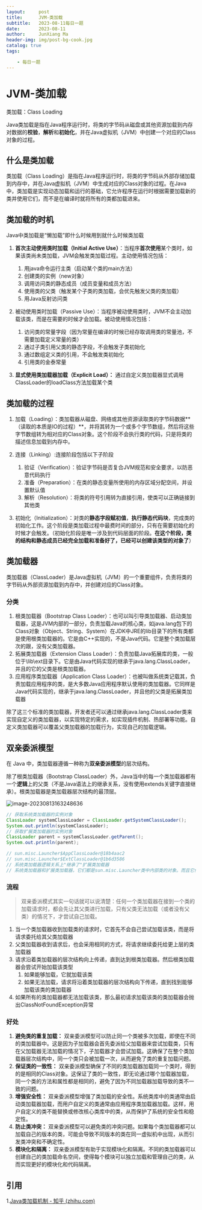 ```yaml
---
layout:     post
title:      JVM-类加载
subtitle:   2023-08-11每日一题
date:       2023-08-11
author:     JunXiang Ma
header-img: img/post-bg-cook.jpg
catalog: true
tags:

    - 每日一题
---
```


# JVM-类加载

类加载：Class Loading

Java类加载是指在Java程序运行时，将类的字节码从磁盘或其他资源加载到内存对数据的**校验**，**解析**和**初始化**，并在Java虚拟机（JVM）中创建一个对应的Class对象的过程。

## 什么是类加载

类加载（Class Loading）是指在Java程序运行时，将类的字节码从外部存储加载到内存中，并在Java虚拟机（JVM）中生成对应的Class对象的过程。在Java中，类加载是实现动态加载和运行的基础，它允许程序在运行时根据需要加载新的类并使用它们，而不是在编译时就将所有的类都加载进来。

## 类加载的时机

Java中类加载是“懒加载”即什么时候用到就什么时候类加载

1. **首次主动使用类时加载（Initial Active Use）**：当程序**首次使用**某个类时，如果该类尚未类加载，JVM会触发类加载过程。主动使用情况包括：

   1. 用java命令运行主类（启动某个类的main方法）
   2. 创建类的实例（new对象）
   3. 调用访问类的静态成员（成员变量和成员方法）
   4. 使用类的父类（触发某个子类的类加载，会优先触发父类的类加载）
   5. 用Java反射访问类

2. 被动使用类时加载（Passive Use）：当程序被动使用类时，JVM不会主动加载该类，而是在需要的时候才会加载。被动使用情况包括：

   1. 访问类的常量字段（因为常量在编译的时候已经存取调用类的常量池，不需要加载定义常量的类）
   2. 通过子类引用父类的静态字段，不会触发子类初始化
   3. 通过数组定义类的引用，不会触发类初始化
   4. 引用类的金泰常量

3. **显式使用类加载器加载（Explicit Load）：** 通过自定义类加载器显式调用ClassLoader的loadClass方法加载某个类

   

## 类加载的过程

1. 加载（Loading）：类加载器从磁盘、网络或其他资源读取类的字节码数据**（读取的本质是IO的过程）**，并将其转为一个或多个字节数组，然后将这些字节数组转为相对应的Class对象。这个阶段不会执行类的代码，只是将类的描述信息加载到内存中。

2. 连接（Linking）:连接阶段包括以下子阶段

   1. 验证（Verification）：验证字节码是否复合JVM规范和安全要求，以防恶意代码执行
   2. 准备（Preparation）：在类的静态变量所使用的内存区域分配空间，并设置默认值
   3. 解析（Resolution）：将类的符号引用转为直接引用，使类可以正确链接到其他类

3. 初始化（Initialization）：对类的**静态字段赋初值**，**执行静态代码块**，完成类的初始化工作。这个阶段是类加载过程中最费时间的部分，只有在需要初始化的时候才会触发。（初始化阶段是唯一涉及到代码层面的阶段。**在这个阶段，类的结构和静态成员已经完全加载和准备好了，已经可以创建该类型的对象了**）

   

## 类加载器

类加载器（ClassLoader）是Java虚拟机（JVM）的一个重要组件，负责将类的字节码从外部资源加载到内存中，并创建对应的Class对象。

### 分类

1. 根类加载器（Bootstrap Class Loader）：也可以叫引导类加载器、启动类加载器，这是JVM内部的一部分，负责加载Java的核心类，如java.lang包下的Class对象（Object、String、System）在JDK中JRE的lib目录下的所有类都是使用根类加载器的。它是由C++实现的，不是Java代码。它是整个类加载层次的跟，没有父类加载器。
2. 拓展类加载器（Extension Class Loader）：负责加载Java拓展库的类，一般位于\lib\ext目录下。它是由Java代码实现的继承于java.lang.ClassLoader，并且的它的父类是根类加载器。
3. 应用程序类加载器（Application Class Loader）：也被叫做系统类记载其，负责加载应用程序的类，是大多数Java应用程序默认使用的类加载器。它同样是Java代码实现的，继承于java.lang.ClassLoader，并且他的父类是拓展类加载器

除了这三个标准的类加载器，开发者还可以通过继承java.lang.ClassLoader类来实现自定义的类加载器，以实现特定的需求，如实现插件机制、热部署等功能。自定义类加载器可以覆盖父类加载器的加载行为，实现自己的加载逻辑。



## 双亲委派模型

在 Java 中，类加载器遵循一种称为**双亲委派模型**的层次结构。

除了根类加载器（Bootstrap ClassLoader）外，Java当中的每一个类加载器都有一个**逻辑**上的父类（不是Java语法上的继承关系，没有使用extends关键字直接继承）。根类加载器是类加载器层次结构的最顶层。

![image-20230813163248636](http://gitee.com/ma-junxiang-mjx/typora_img/raw/master/202308131632690.png)

```java
// 获取系统类加载器的实例对象
ClassLoader systemClassLoader = ClassLoader.getSystemClassLoader();
System.out.println(systemClassLoader);
// 获取扩展类加载器的实例对象
ClassLoader parent = systemClassLoader.getParent();
System.out.println(parent);

// sun.misc.Launcher$AppClassLoader@18b4aac2
// sun.misc.Launcher$ExtClassLoader@1b6d3586
// 系统类加载器逻辑关系上"继承了"扩展类加载器
// 系统类加载器和扩展类加载器，它们都是sun.misc.Launcher类中内部类的对象。而且它们都是java.net.URLClassLoader类型的子类对象。因为内部类AppClassLoader和ExtClassLoader都继承了java.net.URLClassLoader
```

### 流程

> 双亲委派模式其实一句话就可以说清楚：任何一个类加载器在接到一个类的加载请求时，都会先让其父类进行加载，只有父类无法加载（或者没有父类）的情况下，才尝试自己加载。

1. 当一个类加载器收到加载类的请求时，它首先不会自己尝试加载该类，而是将请求委托给其父类加载器
2. 父类加载器收到请求后，也会采用相同的方式，将请求继续委托给更上层的类加载器
3. 请求沿着类加载器的层次结构向上传递，直到达到根类加载器。然后根类加载器会尝试开始加载该类型
   1. 如果能够加载，它就加载该类
   2. 如果无法加载，请求将沿着类加载器的层次结构向下传递，直到找到能够加载该类的类加载器
4. 如果所有的类加载器都无法加载该类，那么最初请求加载该类的类加载器会抛出ClassNotFoundException异常

### 好处

1. **避免类的重复加载：** 双亲委派模型可以防止同一个类被多次加载，即使在不同的类加载器中。这是因为子加载器会首先委派给父加载器来尝试加载类，只有在父加载器无法加载的情况下，子加载器才会尝试加载。这确保了在整个类加载器层次结构中，同一个类只会被加载一次，从而避免了类的重复加载问题。
2. **保证类的一致性：** 双亲委派模型确保了不同的类加载器加载同一个类时，得到的是相同的Class对象。这保证了类的一致性，即无论通过哪个加载器加载，同一个类的方法和属性都是相同的，避免了因为不同加载器加载导致的类不一致的问题。
3. **增强安全性：** 双亲委派模型增强了类加载的安全性。系统类库中的类通常由启动类加载器加载，而用户自定义的类通常由应用程序类加载器加载。这样，用户自定义的类不能替换或修改核心类库中的类，从而保护了系统的安全性和稳定性。
4. **防止类冲突：** 双亲委派模型可以避免类的冲突问题。如果每个类加载器都可以加载自己的版本的类，可能会导致不同版本的类在同一虚拟机中出现，从而引发类冲突和不确定性。
5. **模块化和隔离：** 双亲委派模型有助于实现模块化和隔离。不同的类加载器可以创建自己的类加载命名空间，使得每个模块可以独立加载和管理自己的类，从而实现更好的模块化和代码隔离。



## 引用

1.[Java类加载机制 - 知乎 (zhihu.com)](https://zhuanlan.zhihu.com/p/25228545)

